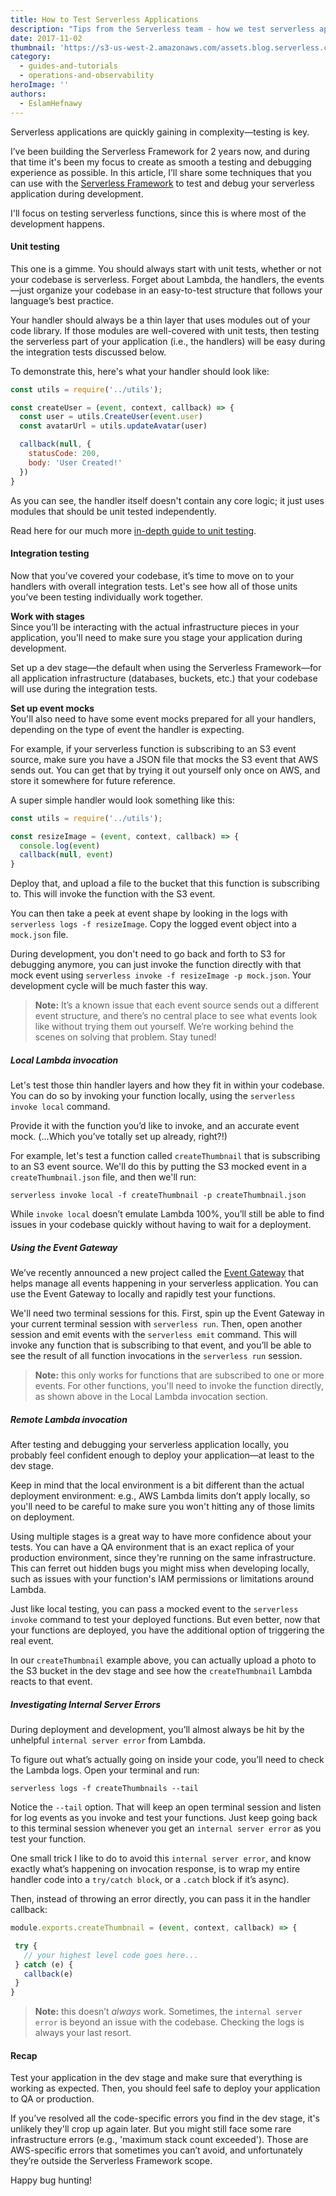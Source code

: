 ```yaml
---
title: How to Test Serverless Applications
description: "Tips from the Serverless team - how we test serverless applications."
date: 2017-11-02
thumbnail: 'https://s3-us-west-2.amazonaws.com/assets.blog.serverless.com/testing-apps.jpg'
category:
  - guides-and-tutorials
  - operations-and-observability
heroImage: ''
authors:
  - EslamHefnawy
---
```


Serverless applications are quickly gaining in complexity—testing is key.

I’ve been building the Serverless Framework for 2 years now, and during that time it's been my focus to create as smooth a testing and debugging experience as possible. In this article, I’ll share some techniques that you can use with the [Serverless Framework](https://serverless.com/framework/) to test and debug your serverless application during development.

I'll focus on testing serverless functions, since this is where most of the development happens.

#### Unit testing

This one is a gimme. You should always start with unit tests, whether or not your codebase is serverless. Forget about Lambda, the handlers, the events—just organize your codebase in an easy-to-test structure that follows your language’s best practice.

Your handler should always be a thin layer that uses modules out of your code library. If those modules are well-covered with unit tests, then testing the serverless part of your application (i.e., the handlers) will be easy during the integration tests discussed below.

To demonstrate this, here's what your handler should look like:

```js
const utils = require('../utils');

const createUser = (event, context, callback) => {
  const user = utils.CreateUser(event.user)
  const avatarUrl = utils.updateAvatar(user)

  callback(null, {
    statusCode: 200,
    body: 'User Created!'
  })
}
```

As you can see, the handler itself doesn't contain any core logic; it just uses modules that should be unit tested independently.

Read here for our much more [in-depth guide to unit testing](https://serverless.com/blog/unit-testing-nodejs-serverless-jest/).

#### Integration testing

Now that you’ve covered your codebase, it’s time to move on to your handlers with overall integration tests. Let's see how all of those units you’ve been testing individually work together.

**Work with stages**<br>
Since you’ll be interacting with the actual infrastructure pieces in your application, you'll need to make sure you stage your application during development.

Set up a dev stage—the default when using the Serverless Framework—for all application infrastructure (databases, buckets, etc.) that your codebase will use during the integration tests.

**Set up event mocks**<br>
You'll also need to have some event mocks prepared for all your handlers, depending on the type of event the handler is expecting.

For example, if your serverless function is subscribing to an S3 event source, make sure you have a JSON file that mocks the S3 event that AWS sends out. You can get that by trying it out yourself only once on AWS, and store it somewhere for future reference.

A super simple handler would look something like this:

```js
const utils = require('../utils');

const resizeImage = (event, context, callback) => {
  console.log(event)
  callback(null, event)
}
```

Deploy that, and upload a file to the bucket that this function is subscribing to. This will invoke the function with the S3 event.

You can then take a peek at event shape by looking in the logs with `serverless logs -f resizeImage`. Copy the logged event object into a `mock.json` file.

During development, you don't need to go back and forth to S3 for debugging anymore, you can just invoke the function directly with that mock event using `serverless invoke -f resizeImage -p mock.json`. Your development cycle will be much faster this way.

> **Note:** It’s a known issue that each event source sends out a different event structure, and there’s no central place to see what events look like without trying them out yourself. We’re working behind the scenes on solving that problem. Stay tuned!

##### Local Lambda invocation

Let's test those thin handler layers and how they fit in within your codebase. You can do so by invoking your function locally, using the `serverless invoke local` command.

Provide it with the function you’d like to invoke, and an accurate event mock. (...Which you’ve totally set up already, right?!)

For example, let's test a function called `createThumbnail` that is subscribing to an S3 event source. We'll do this by putting the S3 mocked event in a `createThumbnail.json` file, and then we'll run:

`serverless invoke local -f createThumbnail -p createThumbnail.json`

While `invoke local` doesn’t emulate Lambda 100%, you’ll still be able to find issues in your codebase quickly without having to wait for a deployment.

##### Using the Event Gateway

We’ve recently announced a new project called the [Event Gateway](https://serverless.com/event-gateway/) that helps manage all events happening in your serverless application. You can use the Event Gateway to locally and rapidly test your functions.

We'll need two terminal sessions for this. First, spin up the Event Gateway in your current terminal session with `serverless run`. Then, open another session and emit events with the `serverless emit` command. This will invoke any function that is subscribing to that event, and you’ll be able to see the result of all function invocations in the `serverless run` session.

> **Note:** this only works for functions that are subscribed to one or more events. For other functions, you'll need to invoke the function directly, as shown above in the Local Lambda invocation section.

##### Remote Lambda invocation

After testing and debugging your serverless application locally, you probably feel confident enough to deploy your application—at least to the dev stage.

Keep in mind that the local environment is a bit different than the actual deployment environment: e.g., AWS Lambda limits don’t apply locally, so you'll need to be careful to make sure you won't hitting any of those limits on deployment.

Using multiple stages is a great way to have more confidence about your tests. You can have a QA environment that is an exact replica of your production environment, since they're running on the same infrastructure. This can ferret out hidden bugs you might miss when developing locally, such as issues with your function's IAM permissions or limitations around Lambda.

Just like local testing, you can pass a mocked event to the `serverless invoke` command to test your deployed functions. But even better, now that your functions are deployed, you have the additional option of triggering the real event.

In our `createThumbnail` example above, you can actually upload a photo to the S3 bucket in the dev stage and see how the `createThumbnail` Lambda reacts to that event.

##### Investigating Internal Server Errors

During deployment and development, you’ll almost always be hit by the unhelpful `internal server error` from Lambda.

To figure out what’s actually going on inside your code, you’ll need to check the Lambda logs. Open your terminal and run:

`serverless logs -f createThumbnails --tail`

Notice the `--tail` option. That will keep an open terminal session and listen for log events as you invoke and test your functions. Just keep going back to this terminal session whenever you get an `internal server error` as you test your function.

One small trick I like to do to avoid this `internal server error`, and know exactly what’s happening on invocation response, is to wrap my entire handler code into a `try/catch block`, or a `.catch` block if it’s async).

Then, instead of throwing an error directly, you can pass it in the handler callback:

```js
module.exports.createThumbnail = (event, context, callback) => {

 try {
   // your highest level code goes here...
 } catch (e) {
   callback(e)
 }
}
```

> **Note:** this doesn’t *always* work. Sometimes, the `internal server error` is beyond an issue with the codebase. Checking the logs is always your last resort.

#### Recap

Test your application in the dev stage and make sure that everything is working as expected. Then, you should feel safe to deploy your application to QA or production.

If you’ve resolved all the code-specific errors you find in the dev stage, it's unlikely they'll crop up again later. But you might still face some rare infrastructure errors (e.g., 'maximum stack count exceeded'). Those are AWS-specific errors that sometimes you can’t avoid, and unfortunately they’re outside the Serverless Framework scope.

Happy bug hunting!
